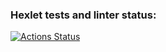 ### Hexlet tests and linter status:
[![Actions Status](https://github.com/kobayskiy/frontend-project-46/actions/workflows/hexlet-check.yml/badge.svg)](https://github.com/kobayskiy/frontend-project-46/actions)